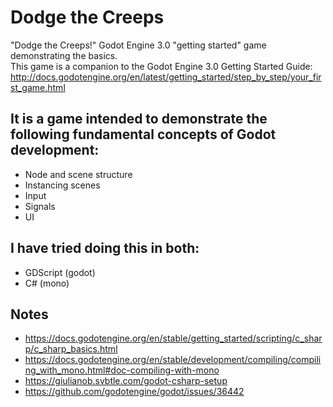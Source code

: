 

# Dodge the Creeps

"Dodge the Creeps!"  Godot Engine 3.0 "getting started" game demonstrating the basics.  
This game is a companion to the Godot Engine 3.0 Getting Started Guide: http://docs.godotengine.org/en/latest/getting_started/step_by_step/your_first_game.html  

## It is a game intended to demonstrate the following fundamental concepts of Godot development:  
 - Node and scene structure
 - Instancing scenes
 - Input
 - Signals
 - UI

## I have tried doing this in both:  
 - GDScript (godot)
 - C# (mono)

## Notes
 - https://docs.godotengine.org/en/stable/getting_started/scripting/c_sharp/c_sharp_basics.html
 - https://docs.godotengine.org/en/stable/development/compiling/compiling_with_mono.html#doc-compiling-with-mono
 - https://giulianob.svbtle.com/godot-csharp-setup
 - https://github.com/godotengine/godot/issues/36442

